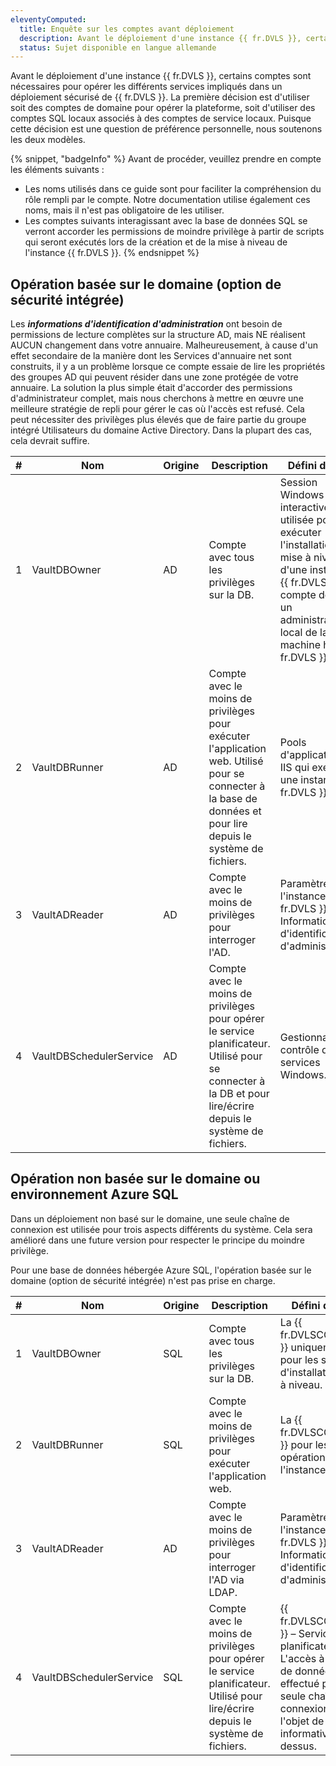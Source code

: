 ```yaml
---
eleventyComputed:
  title: Enquête sur les comptes avant déploiement
  description: Avant le déploiement d'une instance {{ fr.DVLS }}, certains comptes sont nécessaires pour opérer les différents services impliqués dans un déploiement sécurisé de {{ fr.DVLS }}.
  status: Sujet disponible en langue allemande
---
```

Avant le déploiement d'une instance {{ fr.DVLS }}, certains comptes sont nécessaires pour opérer les différents services impliqués dans un déploiement sécurisé de {{ fr.DVLS }}. La première décision est d'utiliser soit des comptes de domaine pour opérer la plateforme, soit d'utiliser des comptes SQL locaux associés à des comptes de service locaux. Puisque cette décision est une question de préférence personnelle, nous soutenons les deux modèles.

{% snippet, "badgeInfo" %}
Avant de procéder, veuillez prendre en compte les éléments suivants :
* Les noms utilisés dans ce guide sont pour faciliter la compréhension du rôle rempli par le compte. Notre documentation utilise également ces noms, mais il n'est pas obligatoire de les utiliser.
* Les comptes suivants interagissant avec la base de données SQL se verront accorder les permissions de moindre privilège à partir de scripts qui seront exécutés lors de la création et de la mise à niveau de l'instance {{ fr.DVLS }}.
{% endsnippet %}

## Opération basée sur le domaine (option de sécurité intégrée)

Les ***informations d'identification d'administration*** ont besoin de permissions de lecture complètes sur la structure AD, mais NE réalisent AUCUN changement dans votre annuaire. Malheureusement, à cause d'un effet secondaire de la manière dont les Services d'annuaire net sont construits, il y a un problème lorsque ce compte essaie de lire les propriétés des groupes AD qui peuvent résider dans une zone protégée de votre annuaire. La solution la plus simple était d'accorder des permissions d'administrateur complet, mais nous cherchons à mettre en œuvre une meilleure stratégie de repli pour gérer le cas où l'accès est refusé. Cela peut nécessiter des privilèges plus élevés que de faire partie du groupe intégré Utilisateurs du domaine Active Directory. Dans la plupart des cas, cela devrait suffire.

| # | Nom                      | Origine | Description                                                                                                                  | Défini dans...                                                        |
| - | ----------------------- | ------- | ---------------------------------------------------------------------------------------------------------------------------- | -------------------------------------------------------------------- |
| 1 | VaultDBOwner            | AD      | Compte avec tous les privilèges sur la DB.                                                                                   | Session Windows interactive utilisée pour exécuter l'installation/la mise à niveau d'une instance {{ fr.DVLS }}. Ce compte doit être un administrateur local de la machine hôte {{ fr.DVLS }}. |
| 2 | VaultDBRunner           | AD      | Compte avec le moins de privilèges pour exécuter l'application web. Utilisé pour se connecter à la base de données et pour lire depuis le système de fichiers. | Pools d'applications IIS qui exécutent une instance {{ fr.DVLS }}. |
| 3 | VaultADReader           | AD      | Compte avec le moins de privilèges pour interroger l'AD.                                                                     | Paramètres de l'instance {{ fr.DVLS }} - Informations d'identification d'administration.    |
| 4 | VaultDBSchedulerService | AD      | Compte avec le moins de privilèges pour opérer le service planificateur. Utilisé pour se connecter à la DB et pour lire/écrire depuis le système de fichiers. | Gestionnaire de contrôle des services Windows.                                 |

## Opération non basée sur le domaine ou environnement Azure SQL

Dans un déploiement non basé sur le domaine, une seule chaîne de connexion est utilisée pour trois aspects différents du système. Cela sera amélioré dans une future version pour respecter le principe du moindre privilège.

Pour une base de données hébergée Azure SQL, l'opération basée sur le domaine (option de sécurité intégrée) n'est pas prise en charge.

| # | Nom                      | Origine | Description                                                                                         | Défini dans...                                                                                                                                                           |
| - | ----------------------- | ------- | --------------------------------------------------------------------------------------------------- | ----------------------------------------------------------------------------------------------------------------------------------------------------------------------- |
| 1 | VaultDBOwner            | SQL     | Compte avec tous les privilèges sur la DB.                                                          | La {{ fr.DVLSCONSOLE }} uniquement pour les sessions d'installation/mise à niveau.                                                                                      |
| 2 | VaultDBRunner           | SQL     | Compte avec le moins de privilèges pour exécuter l'application web.                                 | La {{ fr.DVLSCONSOLE }} pour les opérations de l'instance.                                                                                                              |
| 3 | VaultADReader           | AD      | Compte avec le moins de privilèges pour interroger l'AD via LDAP.                                    | Paramètres de l'instance {{ fr.DVLS }} - Informations d'identification d'administration.                                                                                |
| 4 | VaultDBSchedulerService | SQL     | Compte avec le moins de privilèges pour opérer le service planificateur. Utilisé pour lire/écrire depuis le système de fichiers. | {{ fr.DVLSCONSOLE }} – Service planificateur. L'accès à la base de données sera effectué par la seule chaîne de connexion qui fait l'objet de la note informative ci-dessus. |